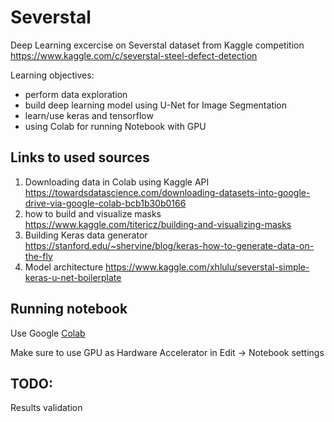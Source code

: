 # Severstal
Deep Learning excercise on Severstal dataset from Kaggle competition https://www.kaggle.com/c/severstal-steel-defect-detection

Learning objectives:
- perform data exploration
- build deep learning model using U-Net for Image Segmentation
- learn/use keras and tensorflow
- using Colab for running Notebook with GPU

## Links to used sources
  1. Downloading data in Colab using Kaggle API https://towardsdatascience.com/downloading-datasets-into-google-drive-via-google-colab-bcb1b30b0166
  2. how to build and visualize masks https://www.kaggle.com/titericz/building-and-visualizing-masks
  3. Building Keras data generator https://stanford.edu/~shervine/blog/keras-how-to-generate-data-on-the-fly
  4. Model architecture https://www.kaggle.com/xhlulu/severstal-simple-keras-u-net-boilerplate

## Running notebook 
Use Google [Colab](https://colab.research.google.com/notebooks/welcome.ipynb#recent=true)

Make sure to use GPU as Hardware Accelerator in Edit -> Notebook settings 

## TODO: 
Results validation

